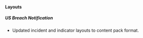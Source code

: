 
#### Layouts
##### US Breach Notification
 - Updated incident and indicator layouts to content pack format.